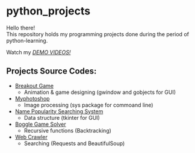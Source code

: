 # python_projects
Hello there!\
This repository holds my programming projects done during the period of python-learning.

Watch my *[DEMO VIDEOS!](https://www.facebook.com/100003148183695/videos/3889284381186463/)*

## Projects Source Codes:
* [Breakout Game](https://github.com/fish159753/python_projects/tree/main/SC101_Assignment2%E2%80%93%E5%90%B3%E9%89%A6%E5%BF%A0)
  * Animation & game designing (gwindow and gobjects for GUI)
* [Myphotoshop](https://github.com/fish159753/python_projects/blob/main/SC101_Assignment3%EF%BC%BF%E5%90%B3%E9%89%A6%E5%BF%A0/stanCodoshop.py)
  * Image processing (sys package for commoand line)
* [Name Popularity Searching System](https://github.com/fish159753/python_projects/tree/main/SC101_Assignment4_%E5%90%B3%E9%89%A6%E5%BF%A0)
  * Data structure (tkinter for GUI)
* [Boggle Game Solver](https://github.com/fish159753/python_projects/blob/main/SC101_Assignment5_%E5%90%B3%E9%89%A6%E5%BF%A0/boggle.py)
  * Recursive functions (Backtracking)
* [Web Crawler](https://github.com/fish159753/python_projects/blob/main/web_crawler.py)
  * Searching (Requests and BeautifulSoup)
